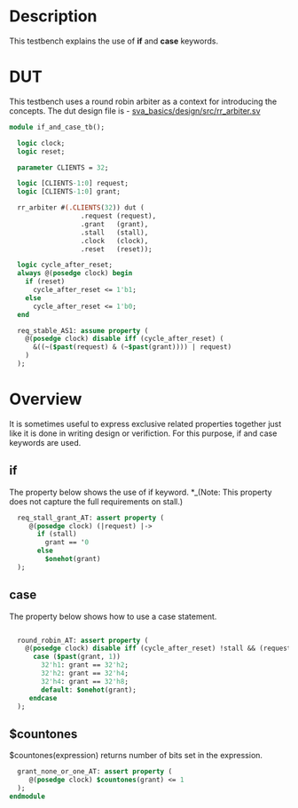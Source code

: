# Description
This testbench explains the use of **if** and **case** keywords.

# DUT
This testbench uses a round robin arbiter as a context for introducing the
concepts. The dut design file is -
[sva_basics/design/src/rr_arbiter.sv](https://github.com/openformal/sva_basics/blob/master/design/docs/rr_arbiter.md)
```sv
module if_and_case_tb();

  logic clock;
  logic reset;

  parameter CLIENTS = 32;

  logic [CLIENTS-1:0] request;
  logic [CLIENTS-1:0] grant;

  rr_arbiter #(.CLIENTS(32)) dut (
                  .request (request),
                  .grant   (grant),
                  .stall   (stall),
                  .clock   (clock),
                  .reset   (reset));

  logic cycle_after_reset;
  always @(posedge clock) begin
    if (reset)
      cycle_after_reset <= 1'b1;
    else
      cycle_after_reset <= 1'b0;
  end

  req_stable_AS1: assume property (
    @(posedge clock) disable iff (cycle_after_reset) (
      &((~($past(request) & (~$past(grant)))) | request)
    )
  );

```
# Overview
It is sometimes useful to express exclusive related properties together
just like it is done in writing design or verifiction. For this purpose,
if and case keywords are used.

## if
The property below shows the use of if keyword.
*_(Note: This property does not capture the full requirements on stall.)
```sv
  req_stall_grant_AT: assert property (
     @(posedge clock) (|request) |->
       if (stall)
         grant == '0
       else
         $onehot(grant)
  );

```
## case
The property below shows how to use a case statement.
```sv

  round_robin_AT: assert property (
    @(posedge clock) disable iff (cycle_after_reset) !stall && (request == 32'hFFFF_FFFF) |->
      case ($past(grant, 1))
        32'h1: grant == 32'h2;
        32'h2: grant == 32'h4;
        32'h4: grant == 32'h8;
        default: $onehot(grant);
     endcase
  );

```
## $countones
$countones(expression) returns number of bits set in the expression.
```sv
  grant_none_or_one_AT: assert property (
     @(posedge clock) $countones(grant) <= 1
  );
endmodule
```
